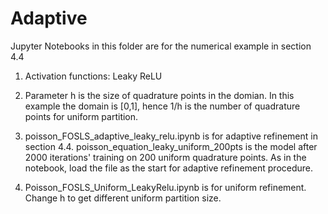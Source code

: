 # Adaptive

Jupyter Notebooks in this folder are for the numerical example in section 4.4

1. Activation functions: Leaky ReLU

2. Parameter h is the size of quadrature points in the domian. In this example the domain is [0,1], hence 1/h is the number of quadrature points for uniform partition.

3. poisson_FOSLS_adaptive_leaky_relu.ipynb is for adaptive refinement in section 4.4. poisson_equation_leaky_uniform_200pts is the model after 2000 iterations' training on 200 uniform quadrature points. As in the notebook, load the file as the start for adaptive refinement procedure.

4. Poisson_FOSLS_Uniform_LeakyRelu.ipynb is for uniform refinement. Change h to get different uniform partition size.

